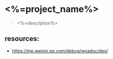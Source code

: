 # <%=project_name%>
> <%=description%>


## resources:
+ https://mp.weixin.qq.com/debug/wxadoc/dev/
